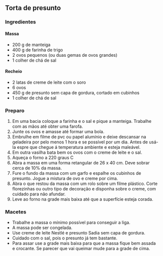 ## Torta de presunto

### Ingredientes
#### Massa
* 200 g de manteiga
* 400 g de farinha de trigo
* 2 ovos pequenos (ou duas gemas de ovos grandes)
* 1 colher de chá de sal

#### Recheio
* 2 latas de creme de leite com o soro
* 6 ovos
* 450 g de presunto sem capa de gordura, cortado em cubinhos
* 1 colher de chá de sal

### Preparo
1. Em uma bacia coloque a farinha e o sal e pique a manteiga. Trabalhe com as mãos até obter uma farofa.
2. Junte os ovos e amasse até formar uma bola.
3. Embrulhe em filme de pvc ou papel alumínio e deixe descansar na geladeira por pelo menos 1 hora e se possível por um dia. Antes de usá-la espre que chegue á temperatura ambiente e esteja maleável.
4. Em outra vasilha bata bem os ovos com o creme de leite e o sal.
5. Aqueça o forno a 220 graus C
6. Abra a massa em uma forma retangular de 26 x 40 cm. Deve sobrar cerca de 10% da massa.
7. Fure o fundo da massa com um garfo e espalhe os cubinhos de presunto. Jogue a mistura de ovo e creme por cima.
8. Abra o que restou da massa com um rolo sobre um filme plástico. Corte florezinhas ou outro tipo de decoração e disponha sobre o creme, com cuidado para não afundar.
9. Leve ao forno na grade mais baixa até que a superfície esteja corada.

### Macetes
* Trabalhe a massa o mínimo possível para conseguir a liga.
* A massa pode ser congelada. 
* Use creme de leite Nestlé e presunto Sadia sem capa de gordura.
* Cuidado com o sal, pois o presunto já tem bastante.
* Para assar use a grade mais baixa para que a massa fique bem assada e crocante. Se parecer que vai queimar mude para a grade de cima.
